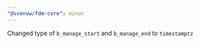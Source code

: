 ```yaml
---
"@svenvw/fdm-core": minor
---
```


Changed type of `b_manage_start` and `b_manage_end` to `timestamptz`
